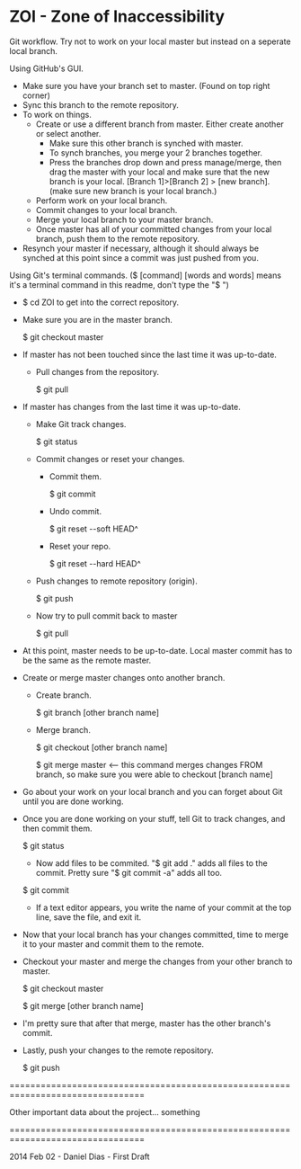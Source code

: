 ZOI - Zone of Inaccessibility
=============================================================================

Git workflow.
  Try not to work on your local master but instead on a seperate local branch.

Using GitHub's GUI.
  - Make sure you have your branch set to master. (Found on top right corner)
  - Sync this branch to the remote repository.
  - To work on things.
    - Create or use a different branch from master. Either create another or select another.
      - Make sure this other branch is synched with master.
      - To synch branches, you merge your 2 branches together.
      - Press the branches drop down and press manage/merge, then drag the master with your local
        and make sure that the new branch is your local. [Branch 1]>[Branch 2] > [new branch].
        (make sure new branch is your local branch.)
    - Perform work on your local branch.
    - Commit changes to your local branch.
    - Merge your local branch to your master branch.
    - Once master has all of your committed changes from your local branch, push them
      to the remote repository.
  - Resynch your master if necessary, although it should always be synched at this point since
    a commit was just pushed from you.
    
Using Git's terminal commands. ($ [command] [words and words] means it's a terminal command in this readme, don't type the "$ ")
  - $ cd ZOI to get into the correct repository.
  - Make sure you are in the master branch.
  
    $ git checkout master
  - If master has not been touched since the last time it was up-to-date.
    - Pull changes from the repository.
	
      $ git pull
  - If master has changes from the last time it was up-to-date.
    - Make Git track changes.
	
      $ git status
    - Commit changes or reset your changes.
      - Commit them.
	  
        $ git commit
      - Undo commit.
	  
        $ git reset --soft HEAD^
      - Reset your repo.
	  
        $ git reset --hard HEAD^
    - Push changes to remote repository (origin).
	
      $ git push
    - Now try to pull commit back to master
	
      $ git pull
  - At this point, master needs to be up-to-date. Local master commit has to be the same as the remote master.
  - Create or merge master changes onto another branch.
    - Create branch.
	
      $ git branch [other branch name]
    - Merge branch.
	
      $ git checkout [other branch name]
	  
      $ git merge master          <-- this command merges changes FROM branch, so make sure you were able to checkout [branch name]
  - Go about your work on your local branch and you can forget about Git until you are done working.
  - Once you are done working on your stuff, tell Git to track changes, and then commit them.
  
    $ git status
    - Now add files to be commited. "$ git add ." adds all files to the commit. Pretty sure "$ git commit -a" adds all too.
	
    $ git commit
    - If a text editor appears, you write the name of your commit at the top line, save the file, and exit it.
  - Now that your local branch has your changes committed, time to merge it to your master and commit them to the remote.
  - Checkout your master and merge the changes from your other branch to master.
  
    $ git checkout master
	
    $ git merge [other branch name]
  - I'm pretty sure that after that merge, master has the other branch's commit.
  - Lastly, push your changes to the remote repository.
  
    $ git push
    
================================================================================

Other important data about the project... something

================================================================================

2014 Feb 02 - Daniel Dias - First Draft 
